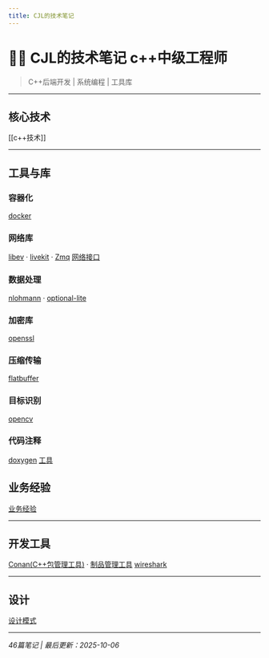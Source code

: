 ```yaml
---
title: CJL的技术笔记
---
```


# 👨‍💻 CJL的技术笔记 c++中级工程师

> C++后端开发 | 系统编程 | 工具库

---

## 核心技术

[[c++技术]]

---

## 工具与库

### 容器化
[docker](docker)

### 网络库
[libev](libev) · [livekit](livekit) · [Zmq](Zmq) [网络接口](网络接口) 

### 数据处理
[nlohmann](nlohmann) · [optional-lite](optional-lite)

### 加密库
[openssl](openssl)

### 压缩传输
[flatbuffer](flatbuffer)

### 目标识别

[opencv](opencv)

### 代码注释

[doxygen](doxygen) [工具](工具)

## 业务经验

[业务经验](业务经验)

---

## 开发工具

[Conan(C++包管理工具)](Conan(C++包管理工具)) · [制品管理工具](制品管理工具) [wireshark](wireshark)

---

## 设计

[设计模式](设计模式)

---

*46篇笔记 | 最后更新：2025-10-06*